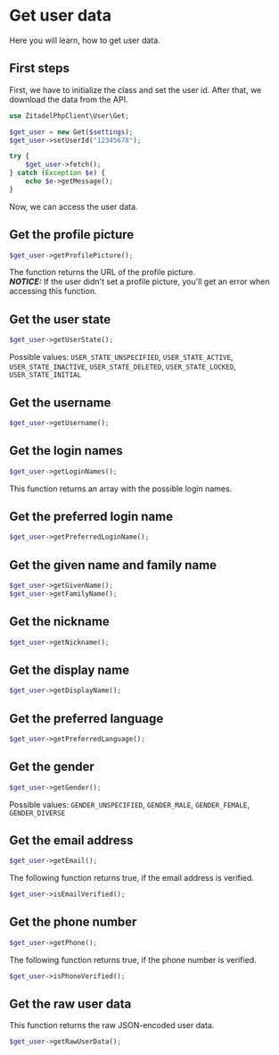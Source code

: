 # Get user data

Here you will learn, how to get user data.

## First steps

First, we have to initialize the class and set the user id. After that, we download the data from the API.
```php
use ZitadelPhpClient\User\Get;

$get_user = new Get($settings);
$get_user->setUserId("12345678");

try {
    $get_user->fetch();
} catch (Exception $e) {
    echo $e->getMessage();
}
```

Now, we can access the user data.

## Get the profile picture

```php
$get_user->getProfilePicture();
```
The function returns the URL of the profile picture.  
***NOTICE:*** If the user didn't set a profile picture, you'll get an error when accessing this function.

## Get the user state

```php
$get_user->getUserState();
```
Possible values: `USER_STATE_UNSPECIFIED`, `USER_STATE_ACTIVE`, `USER_STATE_INACTIVE`, `USER_STATE_DELETED`, `USER_STATE_LOCKED`, `USER_STATE_INITIAL`

## Get the username

```php
$get_user->getUsername();
```

## Get the login names

```php
$get_user->getLoginNames();
```
This function returns an array with the possible login names.

## Get the preferred login name

```php
$get_user->getPreferredLoginName();
```

## Get the given name and family name

```php
$get_user->getGivenName();
$get_user->getFamilyName();
```

## Get the nickname

```php
$get_user->getNickname();
```

## Get the display name

```php
$get_user->getDisplayName();
```

## Get the preferred language

```php
$get_user->getPreferredLanguage();
```

## Get the gender

```php
$get_user->getGender();
```
Possible values: `GENDER_UNSPECIFIED`, `GENDER_MALE`, `GENDER_FEMALE`, `GENDER_DIVERSE`

## Get the email address

```php
$get_user->getEmail();
```

The following function returns true, if the email address is verified.

```php
$get_user->isEmailVerified();
```

## Get the phone number

```php
$get_user->getPhone();
```

The following function returns true, if the phone number is verified.

```php
$get_user->isPhoneVerified();
```

## Get the raw user data

This function returns the raw JSON-encoded user data.
```php
$get_user->getRawUserData();
```



